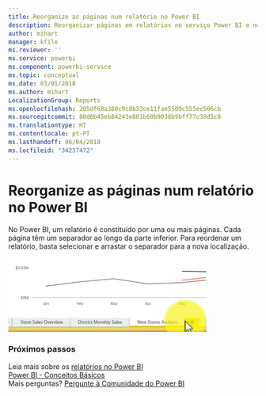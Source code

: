 ```yaml
---
title: Reorganize as páginas num relatório no Power BI
description: Reorganizar páginas em relatórios no serviço Power BI e no Power BI Desktop
author: mihart
manager: kfile
ms.reviewer: ''
ms.service: powerbi
ms.component: powerbi-service
ms.topic: conceptual
ms.date: 03/01/2018
ms.author: mihart
LocalizationGroup: Reports
ms.openlocfilehash: 205df68a380c9c8b33ce11fae5509c555ec506cb
ms.sourcegitcommit: 80d6b45eb84243e801b60b9038b9bff77c30d5c8
ms.translationtype: HT
ms.contentlocale: pt-PT
ms.lasthandoff: 06/04/2018
ms.locfileid: "34237472"
---
```

# <a name="reorder-pages-in-a-report-in-power-bi"></a>Reorganize as páginas num relatório no Power BI
No Power BI, um relatório é constituído por uma ou mais páginas.  Cada página têm um separador ao longo da parte inferior.  Para reordenar um relatório, basta selecionar e arrastar o separador para a nova localização.

![vídeo](media/service-report-reorder-pages/reorder.gif)

### <a name="next-steps"></a>Próximos passos
Leia mais sobre os [relatórios no Power BI](service-reports.md)  
[Power BI - Conceitos Básicos](service-basic-concepts.md)  
Mais perguntas? [Pergunte à Comunidade do Power BI](http://community.powerbi.com/)

